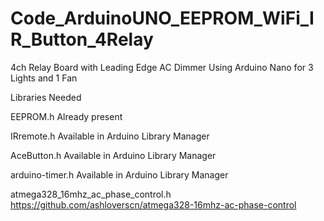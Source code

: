 # Code_ArduinoUNO_EEPROM_WiFi_IR_Button_4Relay
4ch Relay Board with Leading Edge AC Dimmer Using Arduino Nano for 3 Lights and 1 Fan

Libraries Needed

EEPROM.h          Already present

IRremote.h        Available in Arduino Library Manager

AceButton.h       Available in Arduino Library Manager

arduino-timer.h   Available in Arduino Library Manager

atmega328_16mhz_ac_phase_control.h https://github.com/ashloverscn/atmega328-16mhz-ac-phase-control


